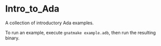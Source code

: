 # Intro_to_Ada
A collection of introductory Ada examples.

To run an example, execute `gnatmake example.adb`, then run the resulting binary.

